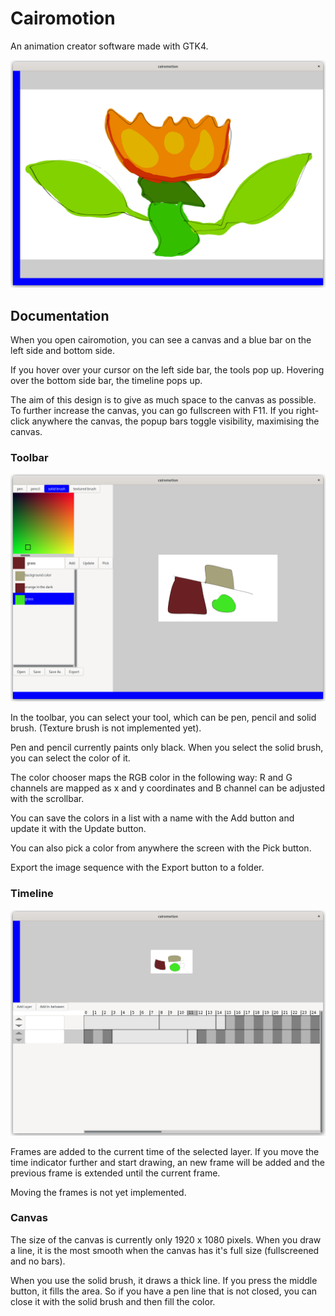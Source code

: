 # Cairomotion

An animation creator software made with GTK4.

![Example](example.png)

## Documentation

When you open cairomotion, you can see a canvas and a blue bar on the left side and bottom side.

If you hover over your cursor on the left side bar, the tools pop up. Hovering over the bottom side bar, the timeline pops up.

The aim of this design is to give as much space to the canvas as possible. To further increase the canvas,
you can go fullscreen with F11. If you right-click anywhere the canvas, the popup bars toggle visibility,
maximising the canvas.

### Toolbar

![Toolbar](tools.png)

In the toolbar, you can select your tool, which can be pen, pencil and solid brush. (Texture brush is not implemented yet).

Pen and pencil currently paints only black. When you select the solid brush, you can select the color of it.

The color chooser maps the RGB color in the following way: R and G channels are mapped as x and y coordinates and B channel
can be adjusted with the scrollbar.

You can save the colors in a list with a name with the Add button and update it with the Update button.

You can also pick a color from anywhere the screen with the Pick button.

Export the image sequence with the Export button to a folder.

### Timeline

![Timeline](timeline.png)

Frames are added to the current time of the selected layer. If you move the time indicator further and start drawing, an new frame will be added and the previous frame is extended until the current frame.

Moving the frames is not yet implemented.

### Canvas

The size of the canvas is currently only 1920 x 1080 pixels. When you draw a line, it is the most smooth when the canvas has it's full size (fullscreened and no bars).

When you use the solid brush, it draws a thick line. If you press the middle button, it fills the area. So if you have a pen line that is not closed, you can close it with the solid brush and then fill the color.